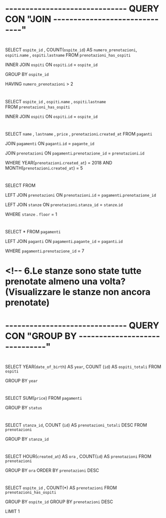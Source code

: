 # ------------------------------ QUERY CON "JOIN ------------------------------"

# <!-- 1.Come si chiamano gli ospiti che hanno fatto più di due prenotazioni? -->
SELECT `ospite_id` , COUNT(`ospite_id`) AS `numero_prenotazioni`, `ospiti`.`name` , `ospiti`.`lastname` 
FROM `prenotazioni_has_ospiti`

INNER JOIN `ospiti`
ON `ospiti`.`id` = `ospite_id`

GROUP BY `ospite_id`

HAVING `numero_prenotazioni` > 2


# <!-- 2.Stampare tutti gli ospiti per ogni prenotazione -->
SELECT `ospite_id` , `ospiti`.`name` , `ospiti`.`lastname`  
FROM `prenotazioni_has_ospiti`

INNER JOIN `ospiti`
ON `ospiti`.`id` = `ospite_id`


# <!-- 3.Stampare Nome, Cognome, Prezzo e Pagante per tutte le prenotazioni fatte a Maggio 2018 -->
SELECT `name` , `lastname` , `price` , `prenotazioni`.`created_at`
FROM `paganti`

JOIN `pagamenti`
ON `paganti`.`id` = `pagante_id`

JOIN `prenotazioni`
ON `pagamenti`.`prenotazione_id` = `prenotazioni`.`id`

WHERE YEAR(`prenotazioni`.`created_at`) = 2018
    AND MONTH(`prenotazioni`.`created_at`) = 5

# <!-- 4.Fai la somma di tutti i prezzi delle prenotazioni per le stanze del primo piano -->
SELECT
FROM

LEFT JOIN `prenotazioni`
ON `prenotazioni`.`id` = `pagamenti`.`prenotazione_id`

LEFT JOIN `stanze`
ON `prenotazioni`.`stanza_id` = `stanze`.`id`

WHERE `stanze` . `floor` = 1


# <!-- 5.Prendi i dati di fatturazione per la prenotazionecon id=7 -->
SELECT *
FROM `pagamenti`

LEFT JOIN `paganti`
ON `pagamenti`.`pagante_id` = `paganti`.`id`

WHERE `pagamenti`.`prenotazione_id` = 7
# <!-- 6.Le stanze sono state tutte prenotate almeno una volta? (Visualizzare le stanze non ancora prenotate)










# ------------------------------ QUERY CON "GROUP BY ------------------------------"

# <!--  1.Conta gli ospiti raggruppandoli per anno di nascita -->
SELECT YEAR(`date_of_birth`) AS `year`, COUNT (`id`) AS `ospiti_totali`
FROM `ospiti`

GROUP BY `year`

# <!--  2.Somma i prezzi dei pagamenti raggruppandoli per status -->
SELECT SUM(`price`)
FROM `pagamenti`

GROUP BY `status`

# <!-- 3.Conta quante volte è stata prenotata ogni stanza -->
SELECT `stanza_id`, COUNT (`id`) AS `prenotazioni_totali` DESC
FROM `prenotazioni`

GROUP BY `stanza_id`

# <!-- 4.Fai una analisi per vedere se ci sono ore in cui leprenotazioni sonopiù frequenti -->
SELECT HOUR(`created_at`) AS `ora` , COUNT(`id`) AS `prenotazioni`
FROM `prenotazioni`

GROUP BY `ora`
ORDER BY `prenotazioni` DESC

# <!-- 5.Quante prenotazioni ha fatto l’ospite che ha fattopiùprenotazioni? (quante, non chi!) -->
SELECT `ospite_id` , COUNT(*) AS `prenotazioni`
FROM `prenotazioni_has_ospiti`

GROUP BY `ospite_id`
GROUP BY `prenotazioni` DESC

LIMIT 1
